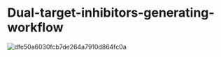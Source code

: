 # Dual-target-inhibitors-generating-workflow
![dfe50a6030fcb7de264a7910d864fc0a](https://github.com/Hanxiaoze/Dual-target-inhibitors-generating-workflow/assets/50012246/5411b5f0-8f42-49b2-ae53-ce842fbe6a8c)

